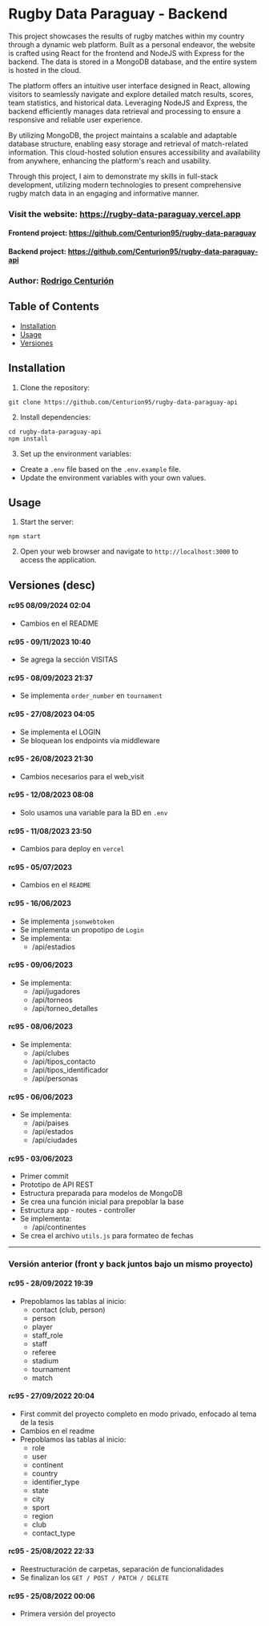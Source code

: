 # Rugby Data Paraguay - Backend

This project showcases the results of rugby matches within my country through a dynamic web platform. Built as a personal endeavor, the website is crafted using React for the frontend and NodeJS with Express for the backend. The data is stored in a MongoDB database, and the entire system is hosted in the cloud.

The platform offers an intuitive user interface designed in React, allowing visitors to seamlessly navigate and explore detailed match results, scores, team statistics, and historical data. Leveraging NodeJS and Express, the backend efficiently manages data retrieval and processing to ensure a responsive and reliable user experience.

By utilizing MongoDB, the project maintains a scalable and adaptable database structure, enabling easy storage and retrieval of match-related information. This cloud-hosted solution ensures accessibility and availability from anywhere, enhancing the platform's reach and usability.

Through this project, I aim to demonstrate my skills in full-stack development, utilizing modern technologies to present comprehensive rugby match data in an engaging and informative manner.


### Visit the website: https://rugby-data-paraguay.vercel.app

#### Frontend project: https://github.com/Centurion95/rugby-data-paraguay

#### Backend project: https://github.com/Centurion95/rugby-data-paraguay-api

### Author: [Rodrigo Centurión][1]
[1]: https://www.linkedin.com/in/rcenturion95



## Table of Contents

- [Installation](#installation)
- [Usage](#usage)
- [Versiones](#versiones)

## Installation

1. Clone the repository:
```
git clone https://github.com/Centurion95/rugby-data-paraguay-api
```

2. Install dependencies:
```
cd rugby-data-paraguay-api
npm install
```

3. Set up the environment variables:
- Create a `.env` file based on the `.env.example` file.
- Update the environment variables with your own values.

## Usage

1. Start the server:
```
npm start
```

2. Open your web browser and navigate to `http://localhost:3000` to access the application.

## Versiones (desc)

#### rc95 08/09/2024 02:04
- Cambios en el README

#### rc95 - 09/11/2023 10:40
- Se agrega la sección VISITAS

#### rc95 - 08/09/2023 21:37
- Se implementa `order_number` en `tournament`

#### rc95 - 27/08/2023 04:05
- Se implementa el LOGIN
- Se bloquean los endpoints vía middleware

#### rc95 - 26/08/2023 21:30
- Cambios necesarios para el web_visit

#### rc95 - 12/08/2023 08:08
- Solo usamos una variable para la BD en `.env`

#### rc95 - 11/08/2023 23:50
- Cambios para deploy en `vercel`

#### rc95 - 05/07/2023
- Cambios en el `README`

#### rc95 - 16/06/2023
- Se implementa `jsonwebtoken`
- Se implementa un propotipo de `Login`
- Se implementa:
  - /api/estadios

#### rc95 - 09/06/2023
- Se implementa:
  - /api/jugadores
  - /api/torneos
  - /api/torneo_detalles

#### rc95 - 08/06/2023
- Se implementa:
  - /api/clubes
  - /api/tipos_contacto
  - /api/tipos_identificador
  - /api/personas

#### rc95 - 06/06/2023
- Se implementa:
  - /api/paises
  - /api/estados
  - /api/ciudades

#### rc95 - 03/06/2023
- Primer commit
- Prototipo de API REST
- Estructura preparada para modelos de MongoDB
- Se crea una función inicial para prepoblar la base
- Estructura app - routes - controller
- Se implementa:
  - /api/continentes
- Se crea el archivo `utils.js` para formateo de fechas


___
### Versión anterior (front y back juntos bajo un mismo proyecto)
#### rc95 - 28/09/2022 19:39
- Prepoblamos las tablas al inicio:
  - contact (club, person)
  - person
  - player
  - staff_role
  - staff
  - referee
  - stadium
  - tournament
  - match

#### rc95 - 27/09/2022 20:04
- First commit del proyecto completo en modo privado, enfocado al tema de la tesis
- Cambios en el readme
- Prepoblamos las tablas al inicio:
  - role
  - user
  - continent
  - country
  - identifier_type
  - state
  - city
  - sport
  - region
  - club
  - contact_type

#### rc95 - 25/08/2022 22:33
- Reestructuración de carpetas, separación de funcionalidades
- Se finalizan los `GET / POST / PATCH / DELETE`

#### rc95 - 25/08/2022 00:06
- Primera versión del proyecto
